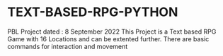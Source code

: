 # TEXT-BASED-RPG-PYTHON
PBL Project dated : 8 September 2022
This Project is a Text based RPG Game with 16 Locations and can be extented further.
There are basic commands for interaction and movement
